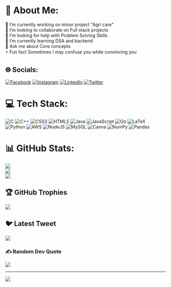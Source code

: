 # 💫 About Me:
🔭 I’m currently working on minor project "Agri care"<br>👯 I’m looking to collaborate on Full stack projects<br>🤝 I’m looking for help with Problem Solving Skills<br>🌱 I’m currently learning DSA and backend<br>💬 Ask me about Core concepts<br>⚡ Fun fact Sometimes I may confuse you while convincing you


## 🌐 Socials:
[![Facebook](https://img.shields.io/badge/Facebook-%231877F2.svg?logo=Facebook&logoColor=white)](https://facebook.com/profile.php?id=100064130966627) [![Instagram](https://img.shields.io/badge/Instagram-%23E4405F.svg?logo=Instagram&logoColor=white)](https://instagram.com/saloni01thakur) [![LinkedIn](https://img.shields.io/badge/LinkedIn-%230077B5.svg?logo=linkedin&logoColor=white)](https://linkedin.com/in/saloni-thakur-1b88a91b9) [![Twitter](https://img.shields.io/badge/Twitter-%231DA1F2.svg?logo=Twitter&logoColor=white)](https://twitter.com/Saloni01thakur) 

# 💻 Tech Stack:
![C](https://img.shields.io/badge/c-%2300599C.svg?style=for-the-badge&logo=c&logoColor=white) ![C++](https://img.shields.io/badge/c++-%2300599C.svg?style=for-the-badge&logo=c%2B%2B&logoColor=white) ![CSS3](https://img.shields.io/badge/css3-%231572B6.svg?style=for-the-badge&logo=css3&logoColor=white) ![HTML5](https://img.shields.io/badge/html5-%23E34F26.svg?style=for-the-badge&logo=html5&logoColor=white) ![Java](https://img.shields.io/badge/java-%23ED8B00.svg?style=for-the-badge&logo=java&logoColor=white) ![JavaScript](https://img.shields.io/badge/javascript-%23323330.svg?style=for-the-badge&logo=javascript&logoColor=%23F7DF1E) ![Go](https://img.shields.io/badge/go-%2300ADD8.svg?style=for-the-badge&logo=go&logoColor=white) ![LaTeX](https://img.shields.io/badge/latex-%23008080.svg?style=for-the-badge&logo=latex&logoColor=white) ![Python](https://img.shields.io/badge/python-3670A0?style=for-the-badge&logo=python&logoColor=ffdd54) ![AWS](https://img.shields.io/badge/AWS-%23FF9900.svg?style=for-the-badge&logo=amazon-aws&logoColor=white) ![NodeJS](https://img.shields.io/badge/node.js-6DA55F?style=for-the-badge&logo=node.js&logoColor=white) ![MySQL](https://img.shields.io/badge/mysql-%2300f.svg?style=for-the-badge&logo=mysql&logoColor=white) ![Canva](https://img.shields.io/badge/Canva-%2300C4CC.svg?style=for-the-badge&logo=Canva&logoColor=white) ![NumPy](https://img.shields.io/badge/numpy-%23013243.svg?style=for-the-badge&logo=numpy&logoColor=white) ![Pandas](https://img.shields.io/badge/pandas-%23150458.svg?style=for-the-badge&logo=pandas&logoColor=white)
# 📊 GitHub Stats:
![](https://github-readme-stats.vercel.app/api?username=saloni0110&theme=dark&hide_border=false&include_all_commits=true&count_private=true)<br/>
![](https://github-readme-streak-stats.herokuapp.com/?user=saloni0110&theme=dark&hide_border=false)<br/>
![](https://github-readme-stats.vercel.app/api/top-langs/?username=saloni0110&theme=dark&hide_border=false&include_all_commits=true&count_private=true&layout=compact)

## 🏆 GitHub Trophies
![](https://github-profile-trophy.vercel.app/?username=saloni0110&theme=chalk&no-frame=false&no-bg=false&margin-w=4)

## 🐦 Latest Tweet
[![](https://gtce.itsvg.in/api?username=Saloni01thakur)](https://github.com/VishwaGauravIn/github-twitter-card-embed)

### ✍️ Random Dev Quote
![](https://quotes-github-readme.vercel.app/api?type=vetical&theme=merko)



---
[![](https://visitcount.itsvg.in/api?id=saloni0110&icon=7&color=11)](https://visitcount.itsvg.in)

<!-- Proudly created with GPRM ( https://gprm.itsvg.in ) -->
